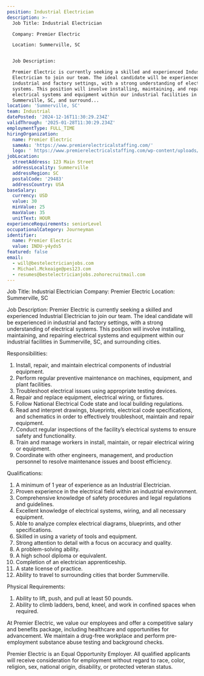 ```yaml
---
position: Industrial Electrician
description: >-
  Job Title: Industrial Electrician

  Company: Premier Electric

  Location: Summerville, SC


  Job Description:

  Premier Electric is currently seeking a skilled and experienced Industrial
  Electrician to join our team. The ideal candidate will be experienced in
  industrial and factory settings, with a strong understanding of electrical
  systems. This position will involve installing, maintaining, and repairing
  electrical systems and equipment within our industrial facilities in
  Summerville, SC, and surround...
location: 'Summerville, SC'
team: Industrial
datePosted: '2024-12-16T11:30:29.234Z'
validThrough: '2025-01-28T11:30:29.234Z'
employmentType: FULL_TIME
hiringOrganization:
  name: Premier Electric
  sameAs: 'https://www.premierelectricalstaffing.com/'
  logo: ' https://www.premierelectricalstaffing.com/wp-content/uploads/2020/05/Premier-Electrical-Staffing-logo.png'
jobLocation:
  streetAddress: 123 Main Street
  addressLocality: Summerville
  addressRegion: SC
  postalCode: '29483'
  addressCountry: USA
baseSalary:
  currency: USD
  value: 30
  minValue: 25
  maxValue: 35
  unitText: HOUR
experienceRequirements: seniorLevel
occupationalCategory: Journeyman
identifier:
  name: Premier Electric
  value: INDU-y4yds5
featured: false
email:
  - will@bestelectricianjobs.com
  - Michael.Mckeaige@pes123.com
  - resumes@bestelectricianjobs.zohorecruitmail.com
---
```




Job Title: Industrial Electrician
Company: Premier Electric
Location: Summerville, SC

Job Description:
Premier Electric is currently seeking a skilled and experienced Industrial Electrician to join our team. The ideal candidate will be experienced in industrial and factory settings, with a strong understanding of electrical systems. This position will involve installing, maintaining, and repairing electrical systems and equipment within our industrial facilities in Summerville, SC, and surrounding cities.

Responsibilities:

1. Install, repair, and maintain electrical components of industrial equipment.
2. Perform regular preventive maintenance on machines, equipment, and plant facilities.
3. Troubleshoot electrical issues using appropriate testing devices.
4. Repair and replace equipment, electrical wiring, or fixtures.
5. Follow National Electrical Code state and local building regulations.
6. Read and interpret drawings, blueprints, electrical code specifications, and schematics in order to effectively troubleshoot, maintain and repair equipment.
7. Conduct regular inspections of the facility’s electrical systems to ensure safety and functionality.
8. Train and manage workers in install, maintain, or repair electrical wiring or equipment.
9. Coordinate with other engineers, management, and production personnel to resolve maintenance issues and boost efficiency.

Qualifications:

1. A minimum of 1 year of experience as an Industrial Electrician.
2. Proven experience in the electrical field within an industrial environment.
3. Comprehensive knowledge of safety procedures and legal regulations and guidelines.
4. Excellent knowledge of electrical systems, wiring, and all necessary equipment.
5. Able to analyze complex electrical diagrams, blueprints, and other specifications.
6. Skilled in using a variety of tools and equipment.
7. Strong attention to detail with a focus on accuracy and quality.
8. A problem-solving ability.
9. A high school diploma or equivalent.
10. Completion of an electrician apprenticeship.
11. A state license of practice.
12. Ability to travel to surrounding cities that border Summerville.

Physical Requirements:

1. Ability to lift, push, and pull at least 50 pounds.
2. Ability to climb ladders, bend, kneel, and work in confined spaces when required.

At Premier Electric, we value our employees and offer a competitive salary and benefits package, including healthcare and opportunities for advancement. We maintain a drug-free workplace and perform pre-employment substance abuse testing and background checks. 

Premier Electric is an Equal Opportunity Employer. All qualified applicants will receive consideration for employment without regard to race, color, religion, sex, national origin, disability, or protected veteran status.
